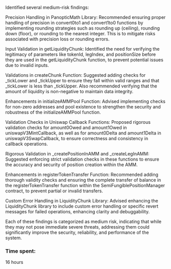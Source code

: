 Identified several medium-risk findings:

Precision Handling in PanopticMath Library: 
Recommended ensuring proper handling of precision in convert0to1 and convert1to0 functions by implementing rounding strategies such as rounding up (ceiling), rounding down (floor), or rounding to the nearest integer. This is to mitigate risks associated with precision loss or rounding errors.

Input Validation in getLiquidityChunk: 
Identified the need for verifying the legitimacy of parameters like tokenId, legIndex, and positionSize before they are used in the getLiquidityChunk function, to prevent potential issues due to invalid inputs.

Validations in createChunk Function: 
Suggested adding checks for _tickLower and _tickUpper to ensure they fall within valid ranges and that _tickLower is less than _tickUpper. Also recommended verifying that the amount of liquidity is non-negative to maintain data integrity.

Enhancements in initializeAMMPool Function: 
Advised implementing checks for non-zero addresses and pool existence to strengthen the security and robustness of the initializeAMMPool function.

Validation Checks in Uniswap Callback Functions: 
Proposed rigorous validation checks for amount0Owed and amount1Owed in uniswapV3MintCallback, as well as for amount0Delta and amount1Delta in uniswapV3SwapCallback, to ensure correctness and consistency in callback operations.

Rigorous Validation in _createPositionInAMM and _createLegInAMM: 
Suggested enforcing strict validation checks in these functions to ensure the accuracy and security of position creation within the AMM.

Enhancements in registerTokenTransfer Function: 
Recommended adding thorough validity checks and ensuring the complete transfer of balance in the registerTokenTransfer function within the SemiFungiblePositionManager contract, to prevent partial or invalid transfers.

Custom Error Handling in LiquidityChunk Library: 
Advised enhancing the LiquidityChunk library to include custom error handling or specific revert messages for failed operations, enhancing clarity and debuggability.

Each of these findings is categorized as medium risk, indicating that while they may not pose immediate severe threats, addressing them could significantly improve the security, reliability, and performance of the system.

### Time spent:
16 hours